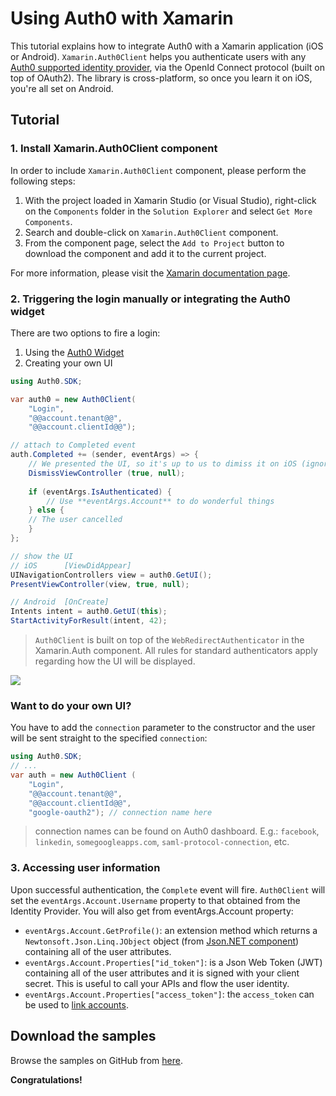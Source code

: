 # Using Auth0 with Xamarin

This tutorial explains how to integrate Auth0 with a Xamarin application (iOS or Android). `Xamarin.Auth0Client` helps you authenticate users with any [Auth0 supported identity provider](https://docs.auth0.com/identityproviders), via the OpenId Connect protocol (built on top of OAuth2). The library is cross-platform, so once you learn it on iOS, you're all set on Android.

## Tutorial

### 1. Install Xamarin.Auth0Client component

In order to include `Xamarin.Auth0Client` component, please perform the following steps:

  1. With the project loaded in Xamarin Studio (or Visual Studio), right-click on the `Components` folder in the `Solution Explorer` and select `Get More Components`.
  2. Search and double-click on `Xamarin.Auth0Client` component.
  3. From the component page, select the `Add to Project` button to download the component and add it to the current project.

For more information, please visit the <a target="_blank" href="http://docs.xamarin.com/guides/cross-platform/application_fundamentals/components_walkthrough">Xamarin documentation page</a>.

### 2. Triggering the login manually or integrating the Auth0 widget

There are two options to fire a login: 

1. Using the [Auth0 Widget](login-widget)
2. Creating your own UI

```csharp
using Auth0.SDK;

var auth0 = new Auth0Client(
	"Login", 
	"@@account.tenant@@", 
	"@@account.clientId@@");

// attach to Completed event
auth.Completed += (sender, eventArgs) => {
	// We presented the UI, so it's up to us to dimiss it on iOS (ignore this line on Android)
	DismissViewController (true, null);
	
	if (eventArgs.IsAuthenticated) {
		// Use **eventArgs.Account** to do wonderful things
	} else {
	// The user cancelled
	}
};

// show the UI
// iOS      [ViewDidAppear]
UINavigationControllers view = auth0.GetUI();
PresentViewController(view, true, null);

// Android  [OnCreate]
Intents intent = auth0.GetUI(this);
StartActivityForResult(intent, 42);
```

> `Auth0Client` is built on top of the `WebRedirectAuthenticator` in the Xamarin.Auth component. All rules for standard authenticators apply regarding how the UI will be displayed.

![](http://puu.sh/3UoK1.png)

### Want to do your own UI?

You have to add the `connection` parameter to the constructor and the user will be sent straight to the specified `connection`:

```csharp
using Auth0.SDK;
// ...
var auth = new Auth0Client (
	"Login", 
	"@@account.tenant@@", 
	"@@account.clientId@@",
	"google-oauth2"); // connection name here
```

> connection names can be found on Auth0 dashboard. E.g.: `facebook`, `linkedin`, `somegoogleapps.com`, `saml-protocol-connection`, etc.

### 3. Accessing user information

Upon successful authentication, the `Complete` event will fire. `Auth0Client` will set the `eventArgs.Account.Username` property to that obtained from the Identity Provider. You will also get from eventArgs.Account property:

* `eventArgs.Account.GetProfile()`: an extension method which returns a `Newtonsoft.Json.Linq.JObject` object (from [Json.NET component](http://components.xamarin.com/view/json.net/)) containing all of the user attributes.
* `eventArgs.Account.Properties["id_token"]`: is a Json Web Token (JWT) containing all of the user attributes and it is signed with your client secret. This is useful to call your APIs and flow the user identity.
* `eventArgs.Account.Properties["access_token"]`: the `access_token` can be used to [link accounts](link-accounts).

## Download the samples

Browse the samples on GitHub from [here](https://github.com/auth0/Xamarin.Auth0Client/tree/master/samples).


**Congratulations!**
